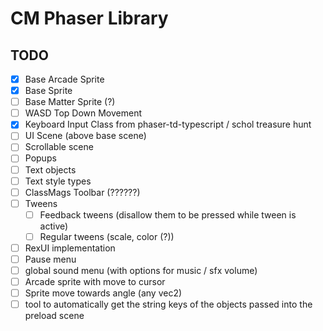 # CM Phaser Library

## TODO 
- [x] Base Arcade Sprite
- [x]  Base Sprite
- [ ] Base Matter Sprite (?)
- [ ] WASD Top Down Movement
- [x] Keyboard Input Class from phaser-td-typescript / schol treasure hunt
- [ ] UI Scene (above base scene)
- [ ] Scrollable scene
- [ ] Popups
- [ ] Text objects
- [ ] Text style types
- [ ] ClassMags Toolbar (??????)
- [ ] Tweens
    - [ ] Feedback tweens (disallow them to be pressed while tween is active)
    - [ ] Regular tweens (scale, color (?))
- [ ]  RexUI implementation
- [ ] Pause menu
- [ ] global sound menu (with options for music / sfx volume)
- [ ]  Arcade sprite with move to cursor
- [ ] Sprite move towards angle (any vec2)
- [ ] tool to automatically get the string keys of the objects passed into the preload scene